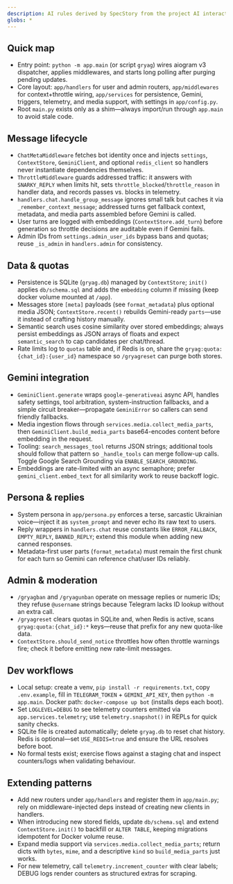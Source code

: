 ```yaml
---
description: AI rules derived by SpecStory from the project AI interaction history
globs: *
---
```


## Quick map

- Entry point: `python -m app.main` (or script `gryag`) wires aiogram v3 dispatcher, applies middlewares, and starts long polling after purging pending updates.
- Core layout: `app/handlers` for user and admin routers, `app/middlewares` for context+throttle wiring, `app/services` for persistence, Gemini, triggers, telemetry, and media support, with settings in `app/config.py`.
- Root `main.py` exists only as a shim—always import/run through `app.main` to avoid stale code.

## Message lifecycle

- `ChatMetaMiddleware` fetches bot identity once and injects `settings`, `ContextStore`, `GeminiClient`, and optional `redis_client` so handlers never instantiate dependencies themselves.
- `ThrottleMiddleware` guards addressed traffic: it answers with `SNARKY_REPLY` when limits hit, sets `throttle_blocked`/`throttle_reason` in handler data, and records passes vs. blocks in telemetry.
- `handlers.chat.handle_group_message` ignores small talk but caches it via `_remember_context_message`; addressed turns get fallback context, metadata, and media parts assembled before Gemini is called.
- User turns are logged with embeddings (`ContextStore.add_turn`) before generation so throttle decisions are auditable even if Gemini fails.
- Admin IDs from `settings.admin_user_ids` bypass bans and quotas; reuse `_is_admin` in `handlers.admin` for consistency.

## Data & quotas

- Persistence is SQLite (`gryag.db`) managed by `ContextStore`; `init()` applies `db/schema.sql` and adds the `embedding` column if missing (keep docker volume mounted at `/app`).
- Messages store `[meta]` payloads (see `format_metadata`) plus optional media JSON; `ContextStore.recent()` rebuilds Gemini-ready `parts`—use it instead of crafting history manually.
- Semantic search uses cosine similarity over stored embeddings; always persist embeddings as JSON arrays of floats and expect `semantic_search` to cap candidates per chat/thread.
- Rate limits log to `quotas` table and, if Redis is on, share the `gryag:quota:{chat_id}:{user_id}` namespace so `/gryagreset` can purge both stores.

## Gemini integration

- `GeminiClient.generate` wraps `google-generativeai` async API, handles safety settings, tool arbitration, system-instruction fallbacks, and a simple circuit breaker—propagate `GeminiError` so callers can send friendly fallbacks.
- Media ingestion flows through `services.media.collect_media_parts`, then `GeminiClient.build_media_parts` base64-encodes content before embedding in the request.
- Tooling: `search_messages_tool` returns JSON strings; additional tools should follow that pattern so `_handle_tools` can merge follow-up calls. Toggle Google Search Grounding via `ENABLE_SEARCH_GROUNDING`.
- Embeddings are rate-limited with an async semaphore; prefer `gemini_client.embed_text` for all similarity work to reuse backoff logic.

## Persona & replies

- System persona in `app/persona.py` enforces a terse, sarcastic Ukrainian voice—inject it as `system_prompt` and never echo its raw text to users.
- Reply wrappers in `handlers.chat` reuse constants like `ERROR_FALLBACK`, `EMPTY_REPLY`, `BANNED_REPLY`; extend this module when adding new canned responses.
- Metadata-first user parts (`format_metadata`) must remain the first chunk for each turn so Gemini can reference chat/user IDs reliably.

## Admin & moderation

- `/gryagban` and `/gryagunban` operate on message replies or numeric IDs; they refuse `@username` strings because Telegram lacks ID lookup without an extra call.
- `/gryagreset` clears quotas in SQLite and, when Redis is active, scans `gryag:quota:{chat_id}:*` keys—reuse that prefix for any new quota-like data.
- `ContextStore.should_send_notice` throttles how often throttle warnings fire; check it before emitting new rate-limit messages.

## Dev workflows

- Local setup: create a venv, `pip install -r requirements.txt`, copy `.env.example`, fill in `TELEGRAM_TOKEN` + `GEMINI_API_KEY`, then `python -m app.main`. Docker path: `docker-compose up bot` (installs deps each boot).
- Set `LOGLEVEL=DEBUG` to see telemetry counters emitted via `app.services.telemetry`; use `telemetry.snapshot()` in REPLs for quick sanity checks.
- SQLite file is created automatically; delete `gryag.db` to reset chat history. Redis is optional—set `USE_REDIS=true` and ensure the URL resolves before boot.
- No formal tests exist; exercise flows against a staging chat and inspect counters/logs when validating behaviour.

## Extending patterns

- Add new routers under `app/handlers` and register them in `app/main.py`; rely on middleware-injected deps instead of creating new clients in handlers.
- When introducing new stored fields, update `db/schema.sql` and extend `ContextStore.init()` to backfill or `ALTER TABLE`, keeping migrations idempotent for Docker volume reuse.
- Expand media support via `services.media.collect_media_parts`; return dicts with `bytes`, `mime`, and a descriptive `kind` so `build_media_parts` just works.
- For new telemetry, call `telemetry.increment_counter` with clear labels; DEBUG logs render counters as structured extras for scraping.
